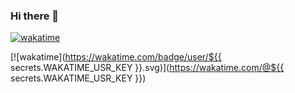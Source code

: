 ### Hi there 👋

[![wakatime](https://wakatime.com/badge/user/54d99f29-75b1-48c3-a9ec-a4132e114e56.svg)](https://wakatime.com/@54d99f29-75b1-48c3-a9ec-a4132e114e56)


[![wakatime](https://wakatime.com/badge/user/${{ secrets.WAKATIME_USR_KEY }}.svg)](https://wakatime.com/@${{ secrets.WAKATIME_USR_KEY }})

